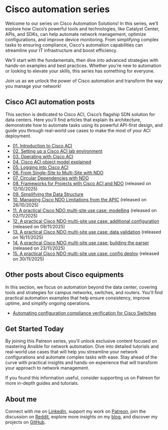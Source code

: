 # Cisco automation series

Welcome to our series on Cisco Automation Solutions! In this series, we’ll explore how Cisco’s powerful tools and technologies, like Catalyst Center, APIs, and SDKs, can help automate network management, optimize configurations, and improve device monitoring. From simplifying complex tasks to ensuring compliance, Cisco's automation capabilities can streamline your IT infrastructure and boost efficiency.

We'll start with the fundamentals, then dive into advanced strategies with hands-on examples and best practices. Whether you're new to automation or looking to elevate your skills, this series has something for everyone.

Join us as we unlock the power of Cisco automation and transform the way you manage your network!

## Cisco ACI automation posts

This section is dedicated to Cisco ACI, Cisco’s flagship SDN solution for data centers. Here you'll find articles that explain its architecture, demonstrate how to automate tasks using its powerful API-first design, and guide you through real-world use cases to make the most of your ACI deployment.

* [01. Introduction to Cisco ACI](https://www.patreon.com/posts/135467822)
* [02. Setting up a Cisco ACI lab environment](https://www.patreon.com/posts/135538783)
* [03. Operating with Cisco ACI](https://www.patreon.com/posts/136209067)
* [04. Cisco ACI object model explained](https://www.patreon.com/posts/137148380)
* [05. Logging into Cisco ACI](https://www.patreon.com/posts/137867414/)
* [06. From Single-Site to Multi-Site with NDO](https://www.patreon.com/posts/139120165/)
* [07. Circular Dependencies with NDO](https://www.patreon.com/posts/139121389/)
* [08. Frameworks for Projects with Cisco ACI and NDO](https://www.patreon.com/posts/139319477/) (released on 12/10/2025)
* [09. Simplifying the Data Structure](https://www.patreon.com/posts/139320986/)
* [10. Managing Cisco NDO Limitations from the APIC](https://www.patreon.com/posts/139724658/) (released on 26/10/2025)
* [11. A practical Cisco NDO multi-site use case: modelling](https://www.patreon.com/posts/140490898/) (released on 02/11/2025)
* [12. A practical Cisco NDO multi-site use case: additional configuration](https://www.patreon.com/posts/140724207/) (released on 09/11/2025)
* [13. A practical Cisco NDO multi-site use case: data validation](https://www.patreon.com/posts/140726870/) (released on 16/11/2025)
* [14.](https://www.patreon.com/posts/140725527/) [A practical Cisco NDO multi-site use case:](https://www.patreon.com/posts/140724207/) [building the parser](https://www.patreon.com/posts/140725527/) (released on 23/11/2025)
* [15. A practical Cisco NDO multi-site use case: config deploy](https://www.patreon.com/posts/140726030/) (released on 30/11/2025)

## Other posts about Cisco equipments

In this section, we focus on automation beyond the data center, covering tools and strategies for campus networks, switches, and routers. You'll find practical automation examples that help ensure consistency, improve uptime, and simplify ongoing operations.

* [Automating configuration compliance verification for Cisco Switches](https://www.patreon.com/posts/118069954/)

## Get Started Today

By joining this Patreon series, you'll unlock exclusive content focused on mastering Ansible for network automation. Dive into detailed tutorials and real-world use cases that will help you streamline your network configurations and automate complex tasks with ease. Stay ahead of the curve with practical insights and hands-on experience that will transform your approach to network management.

If you found this information useful, consider supporting us on Patreon for more in-depth guides and tutorials.

## About me

Connect with me on [LinkedIn](http://linkedin.com/in/adainese/), support my work on [Patreon](https://www.patreon.com/c/adainese), join the discussion on [Reddit](https://www.reddit.com/user/a_dainese/), explore more insights on my [blog](https://www.adainese.it), and discover my projects on [GitHub](https://github.com/dainok).
